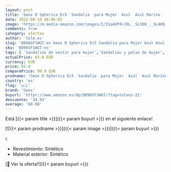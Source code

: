 ```yaml
---
layout: post
title: 'Geox D Spherica Ec5  Sandalia  para Mujer  Azul  Azul Marino   40 EU'
date: 2022-08-10 06:06:01
image: 'https://m.media-amazon.com/images/I/31aAVPd+J9L._SL500_._SL400_.jpg'
comments: true
category: ofertas
author: 'tole.es'
slug: 'B096SF1WGT-es Geox D Spherica Ec5 Sandalia para Mujer Azul Azul Marino...'
sku: 'B096SF1WGT-es'
tags: [ 'Sandalias de vestir para mujer','Sandalias y palas de mujer','Zapatos','Zapatos para mujer','Zapatos y complementos','geox','sandalia','🇪🇸', ]
actualPrice: 65.0 EUR
currency: EUR
price: 65.0
comparePrice: 99.9 EUR
prodname: 'Geox D Spherica Ec5  Sandalia  para Mujer  Azul  Azul Marino   40 EU'
country: 'es'
flag: '🇪🇸'
brand: 'Geox'
buyurl: 'https://www.amazon.es/dp/B096SF1WGT/?tag=tolees-21'
descuento: '34.93'
average: '68.08'
---
```


Está [{{< param title >}}]({{< param buyurl >}}) en el siguiente enlace!

[![{{< param prodname >}}]({{< param image >}})]({{< param buyurl >}})

ℹ️:

- Revestimiento: Sintético
- Material exterior: Sintético

[🛒 Ver la oferta!!]({{< param buyurl >}})
